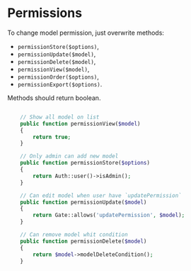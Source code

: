 Permissions
===

To change model permission, just overwrite methods:
- `permissionStore($options)`,
- `permissionUpdate($model)`,
- `permissionDelete($model)`,
- `permissionView($model)`,
- `permissionOrder($options)`,
- `permissionExport($options)`.

Methods should return boolean.

```php

    // Show all model on list
    public function permissionView($model)
    {
        return true;
    }

    // Only admin can add new model
    public function permissionStore($options)
    {
        return Auth::user()->isAdmin();
    }

    // Can edit model when user have `updatePermission`
    public function permissionUpdate($model)
    {
        return Gate::allows('updatePermission', $model);
    }

    // Can remove model whit condition
    public function permissionDelete($model)
    {
        return $model->modelDeleteCondition();
    }

```


